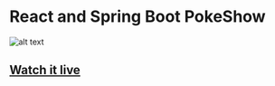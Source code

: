 # React and Spring Boot PokeShow

![alt text](https://user-images.githubusercontent.com/62385965/147589615-12771280-d0cc-4b22-b961-5a3780115cf1.PNG)

## [Watch it live](https://spring-poke-show.herokuapp.com/#/)
